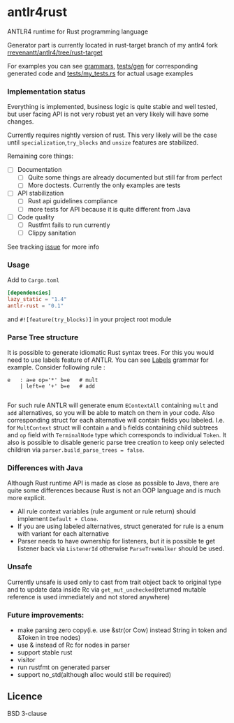 # antlr4rust
ANTLR4 runtime for Rust programming language 

Generator part is currently located in rust-target branch of my antlr4 fork [rrevenantt/antlr4/tree/rust-target](https://github.com/rrevenantt/antlr4/tree/rust-target)

For examples you can see [grammars](grammars), [tests/gen](tests/gen) for corresponding generated code 
and [tests/my_tests.rs](tests/my_test.rs) for actual usage examples 

### Implementation status

Everything is implemented, business logic is quite stable and well tested, but user facing 
API is not very robust yet an very likely will have some changes.

Currently requires nightly version of rust. 
This very likely will be the case until `specialization`,`try_blocks` and `unsize` features are stabilized. 

Remaining core things:
- [ ] Documentation
  - [ ] Quite some things are already documented but still far from perfect
  - [ ] More doctests. Currently the only examples are tests
- [ ] API stabilization
  - [ ] Rust api guidelines compliance  
  - [ ] more tests for API because it is quite different from Java
- [ ] Code quality
  - [ ] Rustfmt fails to run currently
  - [ ] Clippy sanitation 
  
See tracking [issue](https://github.com/antlr/antlr4/issues/1839) for more info
  
### Usage

Add to `Cargo.toml`
```toml 
[dependencies]
lazy_static = "1.4"
antlr-rust = "0.1"
```
and `#![feature(try_blocks)]` in your project root module
 
### Parse Tree structure

It is possible to generate idiomatic Rust syntax trees. For this you would need to use labels feature of ANTLR.
You can see [Labels](grammars/Labels.g4) grammar for example.
Consider following rule :
```text
e   : a=e op='*' b=e   # mult
    | left=e '+' b=e   # add
		 
```
For such rule ANTLR will generate enum `EContextAll` containing `mult` and `add` alternatives, 
so you will be able to match on them in your code. 
Also corresponding struct for each alternative will contain fields you labeled. 
I.e. for `MultContext` struct will contain `a` and `b` fields containing child subtrees and 
`op` field with `TerminalNode` type which corresponds to individual `Token`.
It also is possible to disable generic parse tree creation to keep only selected children via
`parser.build_parse_trees = false`.
  
### Differences with Java
Although Rust runtime API is made as close as possible to Java, 
there are quite some differences because Rust is not an OOP language and is much more explicit. 

 - All rule context variables (rule argument or rule return) should implement `Default + Clone`.
 - If you are using labeled alternatives, 
 struct generated for rule is a enum with variant for each alternative
 - Parser needs to have ownership for listeners, but it is possible te get listener back via `ListenerId`
 otherwise `ParseTreeWalker` should be used.
 
 
### Unsafe
Currently unsafe is used only to cast from trait object back to original type 
and to update data inside Rc via `get_mut_unchecked`(returned mutable reference is used immediately and not stored anywhere)
  
### Future improvements:
 - make parsing zero copy(i.e. use &str(or Cow) instead String in token and &Token in tree nodes)
 - use & instead of Rc for nodes in parser
 - support stable rust
 - visitor
 - run rustfmt on generated parser
 - support no_std(although alloc would still be required)

## Licence

BSD 3-clause 
